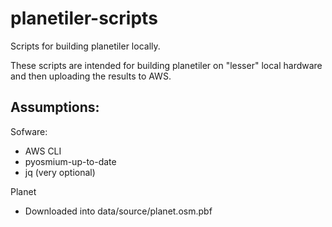 # planetiler-scripts
Scripts for building planetiler locally.

These scripts are intended for building planetiler on "lesser" local hardware and then uploading the results to AWS.

## Assumptions:

Sofware:
* AWS CLI
* pyosmium-up-to-date
* jq (very optional)

Planet
* Downloaded into data/source/planet.osm.pbf

